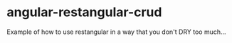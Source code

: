angular-restangular-crud
========================

Example of how to use restangular in a way that you don't DRY too much... 

